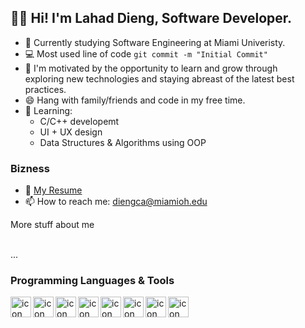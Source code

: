 ## 👋🏿 Hi! I'm Lahad Dieng, Software Developer.


- 🔭 Currently studying Software Engineering at Miami Univeristy.
- :computer: Most used line of code `git commit -m "Initial Commit"`
- 🚀 I'm motivated by the opportunity to learn and grow through <br> exploring new technologies and staying abreast of the latest best practices.
- 😄 Hang with family/friends and code in my free time.
- 🌟 Learning:
  -  C/C++ developemt
  -  UI + UX design
  -  Data Structures & Algorithms using OOP

### Bizness
- :paperclip: [My Resume](https://github.com/Diengca/Diengca/files/10328463/Lahad.s.Resume.pdf)
- 📫 How to reach me: diengca@miamioh.edu

<summary>
  More stuff about me
</summary>

<br >

...

</details>


### Programming Languages & Tools

<img align="left" alt="icon" width="33px" padding-bottom="15px" src="https://cdn.icon-icons.com/icons2/2415/PNG/512/java_original_wordmark_logo_icon_146459.png" />
<img align="left" alt="icon" width="33px" padding-bottom="15px" src="https://cdn.icon-icons.com/icons2/2699/PNG/512/python_vertical_logo_icon_168039.png" />
<img align="left" alt="icon" width="33px" padding-bottom="15px" src="https://cdn.icon-icons.com/icons2/2107/PNG/512/file_type_js_official_icon_130509.png" />
<img align="left" alt="icon" width="33px" padding-bottom="15px" src="https://upload.wikimedia.org/wikipedia/commons/thumb/1/18/ISO_C%2B%2B_Logo.svg/306px-ISO_C%2B%2B_Logo.svg.png?20170928190710" />
<img align="left" alt="icon" width="33px" padding-bottom="15px" src="https://www.peninfotech.com/img/logos/c%20logo.png" />
<img align="left" alt="icon" width="33px" padding-bottom="15px" src="https://github.githubassets.com/images/modules/logos_page/GitHub-Mark.png" />

<img align="left" alt="icon" width="33px" padding-bottom="15px" src="https://cdn.icon-icons.com/icons2/2107/PNG/512/file_type_vscode_icon_130084.png" />
<img align="left" alt="icon" width="33px" padding-bottom="15px" src="https://cdn.freebiesupply.com/logos/large/2x/eclipse-11-logo-png-transparent.png" />
